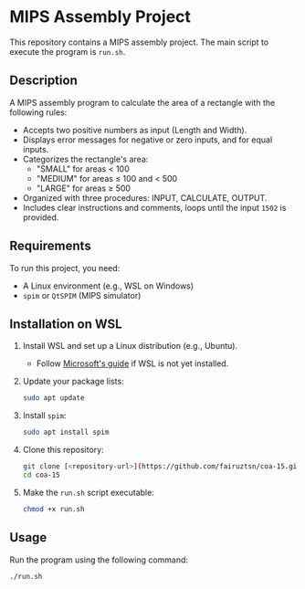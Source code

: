 # MIPS Assembly Project

This repository contains a MIPS assembly project. The main script to execute the program is `run.sh`.

## Description

A MIPS assembly program to calculate the area of a rectangle with the following rules:
- Accepts two positive numbers as input (Length and Width).
- Displays error messages for negative or zero inputs, and for equal inputs.
- Categorizes the rectangle's area:
  - "SMALL" for areas < 100
  - "MEDIUM" for areas ≤ 100 and < 500
  - "LARGE" for areas ≥ 500
- Organized with three procedures: INPUT, CALCULATE, OUTPUT.
- Includes clear instructions and comments, loops until the input `1502` is provided.

## Requirements

To run this project, you need:
- A Linux environment (e.g., WSL on Windows)
- `spim` or `QtSPIM` (MIPS simulator)

## Installation on WSL

1. Install WSL and set up a Linux distribution (e.g., Ubuntu).
   - Follow [Microsoft's guide](https://learn.microsoft.com/en-us/windows/wsl/install) if WSL is not yet installed.

2. Update your package lists:
   ```bash
   sudo apt update
   ```

3. Install `spim`:
   ```bash
   sudo apt install spim
   ```

4. Clone this repository:
   ```bash
   git clone [<repository-url>](https://github.com/fairuztsn/coa-15.git)
   cd coa-15
   ```

5. Make the `run.sh` script executable:
   ```bash
   chmod +x run.sh
   ```

## Usage

Run the program using the following command:
```bash
./run.sh
```
